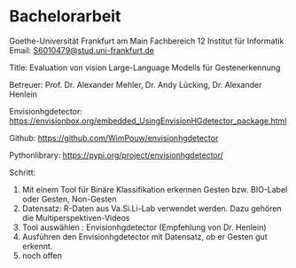 # Bachelorarbeit
Goethe-Universität Frankfurt am Main
Fachbereich 12 Institut für Informatik
Email: S6010479@stud.uni-frankfurt.de

Title: Evaluation von vision Large-Language Modells für Gestenerkennung

Betreuer: Prof. Dr. Alexander Mehler, Dr. Andy Lücking, Dr. Alexander Henlein

Envisionhgdetector: https://envisionbox.org/embedded_UsingEnvisionHGdetector_package.html

Github: https://github.com/WimPouw/envisionhgdetector

Pythonlibrary: https://pypi.org/project/envisionhgdetector/ 


Schritt:
1. Mit einem Tool für Binäre Klassifikation erkennen Gesten bzw. BIO-Label oder Gesten, Non-Gesten
2. Datensatz: R-Daten aus Va.Si.Li-Lab verwendet werden. Dazu gehören die Multiperspektiven-Videos 
3. Tool auswählen : Envisionhgdetector (Empfehlung von Dr. Henlein)
4. Ausführen den Envisionhgdetector mit Datensatz, ob er Gesten gut erkennt.
5. noch offen
